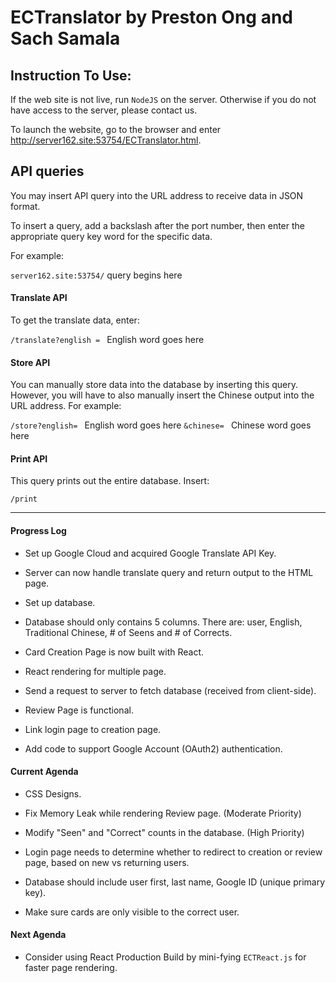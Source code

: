 # ECTranslator by Preston Ong and Sach Samala

## Instruction To Use:

If the web site is not live, run `NodeJS` on the server. Otherwise if you do not have access to the server, please contact us.

To launch the website, go to the browser and enter http://server162.site:53754/ECTranslator.html.

## API queries

You may insert API query into the URL address to receive data in JSON format.

To insert a query, add a backslash after the port number, then enter the appropriate query key word for the specific data.

For example:

`server162.site:53754/` query begins here

#### Translate API

To get the translate data, enter:

`/translate?english = ` English word goes here

#### Store API

You can manually store data into the database by inserting this query. However, you will have to also manually insert the Chinese output into the URL address. For example:

`/store?english= ` English word goes here `&chinese= ` Chinese word goes here

#### Print API

This query prints out the entire database. Insert:

`/print`

------------------

#### Progress Log

- Set up Google Cloud and acquired Google Translate API Key.

- Server can now handle translate query and return output to the HTML page.

- Set up database.

- Database should only contains 5 columns. There are: user, English, Traditional Chinese, # of Seens and # of Corrects.

- Card Creation Page is now built with React.

- React rendering for multiple page.

- Send a request to server to fetch database (received from client-side).

- Review Page is functional.

- Link login page to creation page.

- Add code to support Google Account (OAuth2) authentication.

#### Current Agenda

- CSS Designs.

- Fix Memory Leak while rendering Review page. (Moderate Priority)

- Modify "Seen" and "Correct" counts in the database. (High Priority)

- Login page needs to determine whether to redirect to creation or review page, based on new vs returning users.

- Database should include user first, last name, Google ID (unique primary key).

- Make sure cards are only visible to the correct user.

#### Next Agenda

- Consider using React Production Build by mini-fying `ECTReact.js` for faster page rendering.
